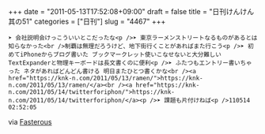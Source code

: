 +++
date = "2011-05-13T17:52:08+09:00"
draft = false
title = "日刊けんけん 其の51"
categories = ["日刊"]
slug = "4467"
+++


    ➤ 会社説明会けっこういいとこだったな<p />➤ 東京ラーメンストリートなるものがあるとは知らなかった<br />制覇は無理だろうけど、地下街行くことがあればまた行こう<p />➤ 初めてiPhoneからブログ書いた ブックマークレット使いこなせないと大分難しい TextExpanderと物理キーボードは長文書くのに便利<p />➤ ふたつもエントリー書いちゃった ネタがあればどんどん書ける 明日またひとつ書くかな<br /><a href="https://knk-n.com/2011/05/13/ramen/">https://knk-n.com/2011/05/13/ramen/</a><br /><a href="https://knk-n.com/2011/05/14/twitterforiphon/">https://knk-n.com/2011/05/14/twitterforiphon/</a><p />➤ 課題も片付けねば<p />110514 02:52:05

<div class="posterous_quote_citation">via <a href="http://www.lastday.jp/2011/02/28/fasterous">Fasterous</a></div>
  
